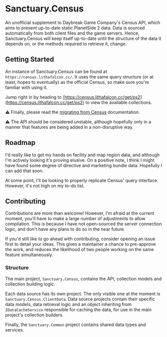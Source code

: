 ﻿# Sanctuary.Census

An unofficial supplement to Daybreak Game Company's Census API, which aims to present up-to-date static PlanetSide 2 data.
Data is sourced automatically from both client files and the game servers. Hence, Sanctuary.Census will keep itself up-to-date
until the structure of the data it depends on, or the methods required to retrieve it, change.

## Getting Started

An instance of Sanctuary.Census can be found at `https://census.lithafalcon.cc/`. It uses the same query structure
(or at least, hopes to eventually) as the official Census, so make sure you're familiar with using it.

Jump right in by heading to [https://census.lithafalcon.cc/get/ps2](https://census.lithafalcon.cc/get/ps2) to view the available collections.

⚠ Finally, please read the [migrating from Census](docs/migrating-from-census.md) documentation.

⚠ The API should be considered unstable, although hopefully only in a manner that features are being added in a non-disruptive way.

## Roadmap

I'd really like to get my hands on facility and map region data, and although I'm actively looking it's proving elusive.
On a positive note, I think I might have found some degree of directive and marketing bundle data. Hopefully I can add that soon.

At some point, I'll be looking to properly replicate Census' query interface. However, it's not high on my to-do list.

## Contributing

Contributions are more than welcome! However, I'm afraid at the current moment, you'll have to make a large number of adjustments to allow compilation.
This is because I have not open-sourced the server connection logic, and don't have any plans to do so in the near future.

If you'd still like to go ahead with contributing, consider opening an issue first to detail your ideas. This gives a maintainer a chance to pre-approve
the work, and reduces the likelihood of two people working on the same feature simultaneously.

### Structure

The main project, `Sanctuary.Census`, contains the API, collection models and collection building logic.

Each data source has its own project. The only visible one at the moment is `Sanctuary.Census.ClientData`. Data source projects contain their
specific data models, data retrieval logic and an object inheriting from `IDataCacheService` responsible for caching the data, for use in
the main project's collection builders.

Finally, the `Sanctuary.Common` project contains shared data types and services.
